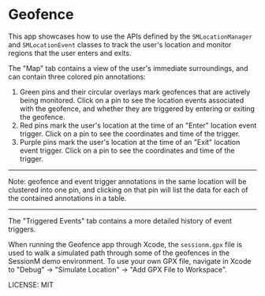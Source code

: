 Geofence
========

This app showcases how to use the APIs defined by the `SMLocationManager` and `SMLocationEvent` classes to track the user's location and monitor regions that the user enters and exits.

The "Map" tab contains a view of the user's immediate surroundings, and can contain three colored pin annotations:

1. Green pins and their circular overlays mark geofences that are actively being monitored. Click on a pin to see the location events associated with the geofence, and whether they are triggered by entering or exiting the geofence.
2. Red pins mark the user's location at the time of an "Enter" location event trigger. Click on a pin to see the coordinates and time of the trigger.
3. Purple pins mark the user's location at the time of an "Exit" location event trigger. Click on a pin to see the coordinates and time of the trigger.

***
Note: geofence and event trigger annotations in the same location will be clustered into one pin, and clicking on that pin will list the data for each of the contained annotations in a table.
***

The "Triggered Events" tab contains a more detailed history of event triggers.

When running the Geofence app through Xcode, the `sessionm.gpx` file is used to walk a simulated path through some of the geofences in the SessionM demo environment. To use your own GPX file, navigate in Xcode to "Debug" -> "Simulate Location" -> "Add GPX File to Workspace".


LICENSE: MIT
